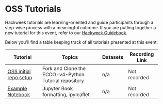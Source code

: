 # OSS Tutorials 

Hackweek tutorials are learning-oriented and guide participants through a step-wise process with a meaningful outcome. If you are putting together a new tutorial for this event, refer to our [Hackweek Guidebook](https://guidebook.hackweek.io/training/tutorials/index.html).

Below you'll find a table keeping track of all tutorials presented at this event:

| Tutorial | Topics | Datasets |  Recording Link |
| -  | - | - |  - |
| [OSS initial repo setup](./oss_tut/oss_initial_repo.ipynb) | Fork and Clone the ECCO-v4-Python Tutorial repository | n/a |  Not recorded |
| [Example Notebook](./example/tutorial-notebook.ipynb) | Jupyter Book formatting, ipyleaflet | n/a |  Not recorded |
